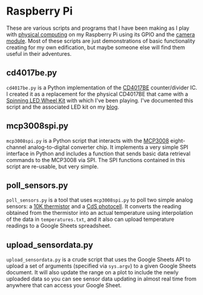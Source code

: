 Raspberry Pi
================================================================================
These are various scripts and programs that I have been making as I play with
[physical computing][] on my Raspberry Pi using its GPIO and the
[camera module][].  Most of these scripts are just demonstrations of basic
functionality creating for my own edification, but maybe someone else will find
them useful in their adventures.

cd4017be.py
--------------------------------------------------------------------------------
`cd4017be.py` is a Python implementation of the [CD4017BE][] counter/divider IC.
I created it as a replacement for the physical CD4017BE that came with a
[Spinning LED Wheel Kit][MK152RS] with which I've been playing.  I've documented
this script and the associated LED kit on my [blog][CD4017BE blog post].

mcp3008spi.py
--------------------------------------------------------------------------------
`mcp3008spi.py` is a Python script that interacts with the [MCP3008][]
eight-channel analog-to-digital converter chip.  It implements a very simple SPI
interface in Python and includes a function that sends basic data retrieval
commands to the MCP3008 via SPI.  The SPI functions contained in this script
are re-usable, but very simple.

poll\_sensors.py
--------------------------------------------------------------------------------
`poll_sensors.py` is a tool that uses `mcp3008spi.py` to poll two simple analog
sensors: a [10K thermistor][] and a [CdS photocell][].  It converts the reading
obtained from the thermistor into an actual temperature using interpolation of
the data in `temperatures.txt`, and it also can upload temperature readings to
a Google Sheets spreadsheet.

upload\_sensordata.py
--------------------------------------------------------------------------------
`upload_sensordata.py` is a crude script that uses the Google Sheets API to
upload a set of arguments (specified via `sys.argv`) to a given Google Sheets
document.  It will also update the range on a plot to include the newly uploaded
data so you can see sensor data updating in almost real time from anywhere that
can access your Google Sheet.

[physical computing]: https://www.raspberrypi.org/learning/physical-computing-guide/
[camera module]: https://www.raspberrypi.org/products/camera-module/
[MK152RS]: https://www.amazon.com/Spinning-LED-Wheel-KIT-MK152RS/dp/B00R4WVQXW
[CD4017BE]: https://store.ti.com/CD4017BE.aspx
[CD4017BE blog post]: https://glennklockwood.blogspot.com/2016/10/learning-electronics-with-roulette.html
[MCP3008]: https://www.adafruit.com/product/856
[10K thermistor]: https://www.adafruit.com/products/372
[CdS photocell]: https://www.adafruit.com/products/161

